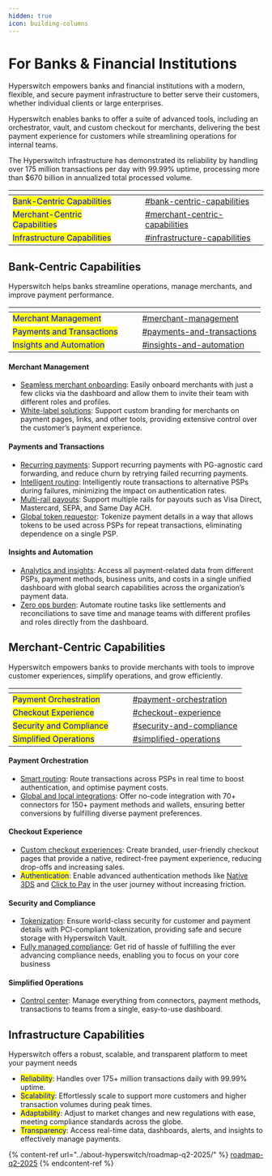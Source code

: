 ```yaml
---
hidden: true
icon: building-columns
---
```


# For Banks & Financial Institutions

Hyperswitch empowers banks and financial institutions with a modern, flexible, and secure payment infrastructure to better serve their customers, whether individual clients or large enterprises.

Hyperswitch enables banks to offer a suite of advanced tools, including an orchestrator, vault, and custom checkout for merchants, delivering the best payment experience for customers while streamlining operations for internal teams.

The Hyperswitch infrastructure has demonstrated its reliability by handling over 175 million transactions per day with 99.99% uptime, processing more than $670 billion in annualized total processed volume.

<table data-view="cards"><thead><tr><th></th><th data-hidden></th><th data-hidden></th><th data-hidden data-card-target data-type="content-ref"></th></tr></thead><tbody><tr><td><mark style="color:blue;">Bank-Centric Capabilities</mark></td><td></td><td></td><td><a href="for-banks-and-financial-institutions.md#bank-centric-capabilities">#bank-centric-capabilities</a></td></tr><tr><td><mark style="color:blue;">Merchant-Centric Capabilities</mark></td><td></td><td></td><td><a href="for-banks-and-financial-institutions.md#merchant-centric-capabilities">#merchant-centric-capabilities</a></td></tr><tr><td><mark style="color:blue;">Infrastructure Capabilities</mark></td><td></td><td></td><td><a href="for-banks-and-financial-institutions.md#infrastructure-capabilities">#infrastructure-capabilities</a></td></tr></tbody></table>

## Bank-Centric Capabilities

Hyperswitch helps banks streamline operations, manage merchants, and improve payment performance.

<table data-view="cards"><thead><tr><th></th><th data-hidden></th><th data-hidden></th><th data-hidden data-card-target data-type="content-ref"></th></tr></thead><tbody><tr><td><mark style="color:blue;">Merchant Management</mark></td><td></td><td></td><td><a href="for-banks-and-financial-institutions.md#merchant-management">#merchant-management</a></td></tr><tr><td><mark style="color:blue;">Payments and Transactions</mark></td><td></td><td></td><td><a href="for-banks-and-financial-institutions.md#payments-and-transactions">#payments-and-transactions</a></td></tr><tr><td><mark style="color:blue;">Insights and Automation</mark></td><td></td><td></td><td><a href="for-banks-and-financial-institutions.md#insights-and-automation">#insights-and-automation</a></td></tr></tbody></table>

#### Merchant Management

* [Seamless merchant onboarding](https://docs.hyperswitch.io/explore-hyperswitch/account-management/multiple-accounts-and-profiles): Easily onboard merchants with just a few clicks via the dashboard and allow them to invite their team with different roles and profiles.
* [White-label solutions](https://docs.hyperswitch.io/explore-hyperswitch/account-management/multi-tenancy-with-hyperswitch): Support custom branding for merchants on payment pages, links, and other tools, providing extensive control over the customer’s payment experience.

#### Payments and Transactions

* [Recurring payments](https://docs.hyperswitch.io/explore-hyperswitch/payment-flows-and-management/subscriptions): Support recurring payments with PG-agnostic card forwarding, and reduce churn by retrying failed recurring payments.
* [Intelligent routing](https://docs.hyperswitch.io/explore-hyperswitch/payment-flows-and-management/smart-router/intelligent-routing): Intelligently route transactions to alternative PSPs during failures, minimizing the impact on authentication rates.
* [Multi-rail payouts](https://docs.hyperswitch.io/explore-hyperswitch/payment-flows-and-management/payouts): Support multiple rails for payouts such as Visa Direct, Mastercard, SEPA, and Same Day ACH.
* [Global token requestor](https://docs.hyperswitch.io/explore-hyperswitch/payment-flows-and-management/quickstart/tokenization-and-saved-cards): Tokenize payment details in a way that allows tokens to be used across PSPs for repeat transactions, eliminating dependence on a single PSP.

#### Insights and Automation

* [Analytics and insights](https://docs.hyperswitch.io/explore-hyperswitch/account-management/analytics-and-operations): Access all payment-related data from different PSPs, payment methods, business units, and costs in a single unified dashboard with global search capabilities across the organization’s payment data.
* [Zero ops burden](https://docs.hyperswitch.io/explore-hyperswitch/account-management/manage-your-team): Automate routine tasks like settlements and reconciliations to save time and manage teams with different profiles and roles directly from the dashboard.

## Merchant-Centric Capabilities

Hyperswitch empowers banks to provide merchants with tools to improve customer experiences, simplify operations, and grow efficiently.

<table data-view="cards"><thead><tr><th></th><th data-hidden></th><th data-hidden></th><th data-hidden data-card-target data-type="content-ref"></th></tr></thead><tbody><tr><td><mark style="color:blue;">Payment Orchestration</mark></td><td></td><td></td><td><a href="for-banks-and-financial-institutions.md#payment-orchestration">#payment-orchestration</a></td></tr><tr><td><mark style="color:blue;">Checkout Experience</mark></td><td></td><td></td><td><a href="for-banks-and-financial-institutions.md#checkout-experience">#checkout-experience</a></td></tr><tr><td><mark style="color:blue;">Security and Compliance</mark> </td><td></td><td></td><td><a href="for-banks-and-financial-institutions.md#security-and-compliance">#security-and-compliance</a></td></tr><tr><td><mark style="color:blue;">Simplified Operations</mark></td><td></td><td></td><td><a href="for-banks-and-financial-institutions.md#simplified-operations">#simplified-operations</a></td></tr></tbody></table>

#### Payment Orchestration

* [Smart routing](https://docs.hyperswitch.io/explore-hyperswitch/payment-flows-and-management/smart-router): Route transactions across PSPs in real time to boost authentication, and optimise payment costs.
* [Global and local integrations](https://docs.hyperswitch.io/explore-hyperswitch/payment-flows-and-management/quickstart/connectors): Offer no-code integration with 70+ connectors for 150+ payment methods and wallets, ensuring better conversions by fulfilling diverse payment preferences.

#### Checkout Experience

* [Custom checkout experiences](https://docs.hyperswitch.io/explore-hyperswitch/merchant-controls/integration-guide): Create branded, user-friendly checkout pages that provide a native, redirect-free payment experience, reducing drop-offs and increasing sales.
* <mark style="color:blue;">Authentication</mark>: Enable advanced authentication methods like [Native 3DS](https://docs.hyperswitch.io/explore-hyperswitch/payment-flows-and-management/3ds-decision-manager/native-3ds-authentication-for-mobile-payments) and [Click to Pay](https://docs.hyperswitch.io/explore-hyperswitch/merchant-controls/click-to-pay) in the user journey without increasing friction.

#### Security and Compliance

* [Tokenization](https://docs.hyperswitch.io/explore-hyperswitch/payment-flows-and-management/quickstart/tokenization-and-saved-cards): Ensure world-class security for customer and payment details with PCI-compliant tokenization, providing safe and secure storage with Hyperswitch Vault.
* [Fully managed compliance](https://docs.hyperswitch.io/explore-hyperswitch/overview): Get rid of hassle of fulfilling the ever advancing compliance needs, enabling you to focus on your core business&#x20;

#### Simplified Operations

* [Control center](https://docs.hyperswitch.io/explore-hyperswitch/account-management/multiple-accounts-and-profiles/account-setup): Manage everything from connectors, payment methods, transactions to teams from a single, easy-to-use dashboard.

## Infrastructure Capabilities

Hyperswitch offers a robust, scalable, and transparent platform to meet your payment needs

* <mark style="color:blue;">Reliability</mark>: Handles over 175+ million transactions daily with 99.99% uptime.
* <mark style="color:blue;">Scalability</mark>: Effortlessly scale to support more customers and higher transaction volumes during peak times.
* <mark style="color:blue;">Adaptability</mark>: Adjust to market changes and new regulations with ease, meeting compliance standards across the globe.
* <mark style="color:blue;">Transparency</mark>: Access real-time data, dashboards, alerts, and insights to effectively manage payments.

{% content-ref url="../about-hyperswitch/roadmap-q2-2025/" %}
[roadmap-q2-2025](../about-hyperswitch/roadmap-q2-2025/)
{% endcontent-ref %}

